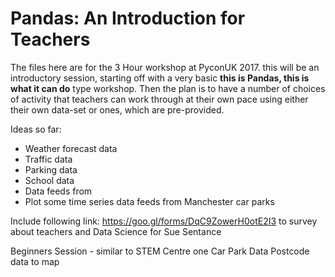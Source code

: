 # Pandas: An Introduction for Teachers

The files here are for the 3 Hour workshop at PyconUK 2017. this will be an introductory session, starting off with a
very basic **this is Pandas, this is what it can do** type workshop. Then the plan is to have a number of choices of
activity that teachers can work through at their own pace using either their own data-set or ones, which are
pre-provided.

Ideas so far:

+ Weather forecast data
+ Traffic data
+ Parking data
+ School data
+ Data feeds from
+ Plot some time series data feeds from Manchester car parks

Include following link: https://goo.gl/forms/DqC9ZowerH0otE2I3 to survey about teachers and Data Science for Sue
Sentance

Beginners Session - similar to STEM Centre one
Car Park Data
Postcode data to map





